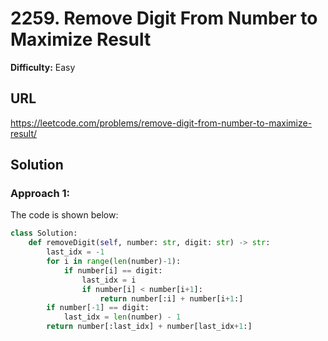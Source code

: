 # 2259. Remove Digit From Number to Maximize Result
**Difficulty:** Easy

## URL

https://leetcode.com/problems/remove-digit-from-number-to-maximize-result/

## Solution

### Approach 1:

The code is shown below:

```python
class Solution:
    def removeDigit(self, number: str, digit: str) -> str:
        last_idx = -1
        for i in range(len(number)-1):
            if number[i] == digit:
                last_idx = i
                if number[i] < number[i+1]:
                    return number[:i] + number[i+1:]
        if number[-1] == digit:
            last_idx = len(number) - 1
        return number[:last_idx] + number[last_idx+1:]
```


